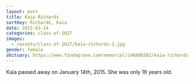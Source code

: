 ```yaml
---
layout: post
title: Kaia Richards
sortKey: Richards, Kaia
date: 2015-01-14
categories: class-of-2017
images:
  - /assets/class-of-2017/kaia-richards-1.jpg
gender: female
obituary: https://www.findagrave.com/memorial/146808581/kaia-richards
---
```

Kaia passed away on January 14th, 2015. She was only 16 years old.